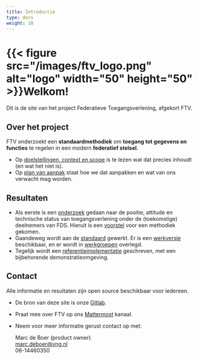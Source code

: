 ```yaml
---
title: Introductie
type: docs
weight: 10
---
```


# {{< figure src="/images/ftv_logo.png" alt="logo" width="50" height="50" >}}Welkom!

Dit is de site van het project Federatieve Toegangsverlening, afgekort FTV.

## Over het project
FTV onderzoekt een **standaardmethodiek** om **toegang tot gegevens en functies** te regelen in een modern **federatief stelsel**.


- Op [doelstellingen, context en scope](/docs/1.over_het_project/2.doelstellingen) is te lezen wat dat precies inhoudt (en wat het niet is).
- Op [plan van aanpak](/docs/1.over_het_project/3.aanpak1) staat hoe we dat aanpakken en wat van ons verwacht mag worden.

## Resultaten

- Als eerste is een [onderzoek](/docs/2.onderzoek) gedaan naar de positie, attitude en technische status van toegangsverlening onder
  de (toekomstige) deelnemers van FDS. Hieruit is een [voorstel](/docs/2.onderzoek/5.voorgestelde_oplossing) voor een methodiek gekomen.
- Gaandeweg wordt aan de [standaard](/docs/3.standaard) gewerkt. Er is een [werkversie](/standaard) beschikbaar, en er wordt in [werkgroepen](/docs/3.standaard/1.werkgroepen) overlegd.
- Tegelijk wordt een [referentieimplementatie](/docs/4.implementatie) geschreven, met een bijbehorende demonstratieomgeving.

## Contact

Alle informatie en resultaten zijn open source beschikbaar voor iedereen.
- De bron van deze site is onze [Gitlab](https://gitlab.com/digilab.overheid.nl/ecosystem/ftv/federatieve-toegangsverlening).
- Praat mee over FTV op ons [Mattermost](https://digilab.overheid.nl/chat/digilab/channels/federatieve-toegangsverlening) kanaal.
- Neem voor meer informatie gerust contact op met:

  Marc de Boer (product owner)  
  [marc.deboer@vng.nl](mailto:marc.deboer@vng.nl)  
  06-14460350

